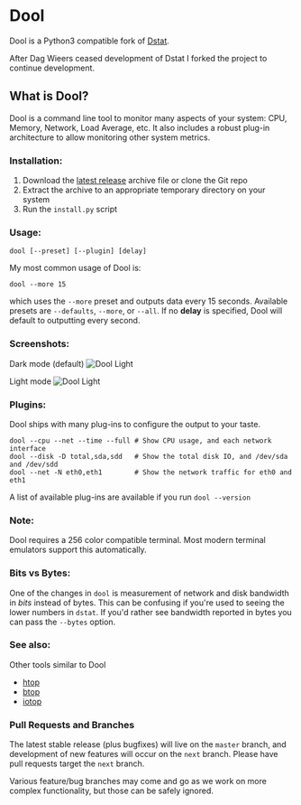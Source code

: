 # Dool

Dool is a Python3 compatible fork of [Dstat](https://github.com/dagwieers/dstat).

After Dag Wieers ceased development of Dstat I forked the project to continue
development.

## What is Dool?

Dool is a command line tool to monitor many aspects of your system: CPU,
Memory, Network, Load Average, etc.  It also includes a robust plug-in
architecture to allow monitoring other system metrics.

### Installation:

1. Download the [latest release](https://github.com/scottchiefbaker/dool/releases) archive file or clone the Git repo
2. Extract the archive to an appropriate temporary directory on your system
3. Run the `install.py` script

### Usage:

    dool [--preset] [--plugin] [delay]

My most common usage of Dool is:

    dool --more 15

which uses the `--more` preset and outputs data every 15 seconds. Available
presets are `--defaults`, `--more`, or `--all`. If no **delay** is specified,
Dool will default to outputting every second.

### Screenshots:

Dark mode (default)
![Dool Light](https://user-images.githubusercontent.com/3429760/192394845-bb4790b9-0a67-4137-90a2-87efcfc1014e.png)

Light mode
![Dool Light](https://user-images.githubusercontent.com/3429760/192389235-9cf5e4a5-cec2-42d9-a116-bcd9dd4e688d.png)

### Plugins:

Dool ships with many plug-ins to configure the output to your taste.

    dool --cpu --net --time --full # Show CPU usage, and each network interface
	dool --disk -D total,sda,sdd   # Show the total disk IO, and /dev/sda and /dev/sdd
    dool --net -N eth0,eth1        # Show the network traffic for eth0 and eth1

A list of available plug-ins are available if you run `dool --version`

### Note:

Dool requires a 256 color compatible terminal. Most modern terminal emulators
support this automatically.

### Bits vs Bytes:

One of the changes in `dool` is measurement of network and disk bandwidth in
*bits* instead of bytes. This can be confusing if you're used to seeing the
lower numbers in `dstat`. If you'd rather see bandwidth reported in bytes you
can pass the `--bytes` option.

### See also:

Other tools similar to Dool

* [htop](https://htop.dev/)
* [btop](https://github.com/aristocratos/btop)
* [iotop](https://github.com/Tomas-M/iotop)

### Pull Requests and Branches

The latest stable release (plus bugfixes) will live on the `master` branch,
and development of new features will occur on the `next` branch. Please have
pull requests target the `next` branch.

Various feature/bug branches may come and go as we work on more complex
functionality, but those can be safely ignored.
